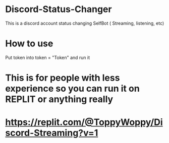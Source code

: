 # Discord-Status-Changer
This is a discord account status changing SelfBot ( Streaming, listening, etc)

# How to use
Put token into token = "Token"
and run it

# This is for people with less experience so you can run it on REPLIT or anything really

# https://replit.com/@ToppyWoppy/Discord-Streaming?v=1
